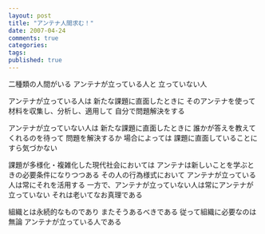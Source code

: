 ```yaml
---
layout: post
title: "アンテナ人間求む！"
date: 2007-04-24
comments: true
categories:
tags:
published: true
---
```



二種類の人間がいる
アンテナが立っている人と
立っていない人

アンテナが立っている人は
新たな課題に直面したときに
そのアンテナを使って
材料を収集し、分析し、適用して
自分で問題解決をする

アンテナが立っていない人は
新たな課題に直面したときに
誰かが答えを教えてくれるのを待って
問題を解決するか
場合によっては
課題に直面していることにすら気づかない

課題が多様化・複雑化した現代社会においては
アンテナは新しいことを学ぶときの必要条件になりつつある
その人の行為様式において
アンテナが立っている人は常にそれを活用する
一方で、アンテナが立っていない人は常にアンテナが立っていない
それは老いてなお真理である

組織とは永続的なものであり
またそうあるべきである
従って組織に必要なのは無論
アンテナが立っている人である
